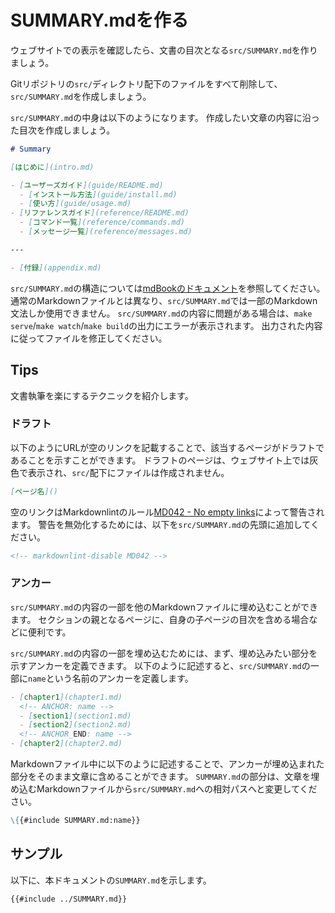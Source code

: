 # SUMMARY.mdを作る

ウェブサイトでの表示を確認したら、文書の目次となる`src/SUMMARY.md`を作りましょう。

Gitリポジトリの`src/`ディレクトリ配下のファイルをすべて削除して、`src/SUMMARY.md`を作成しましょう。

`src/SUMMARY.md`の中身は以下のようになります。
作成したい文章の内容に沿った目次を作成しましょう。

```markdown
# Summary

[はじめに](intro.md)

- [ユーザーズガイド](guide/README.md)
  - [インストール方法](guide/install.md)
  - [使い方](guide/usage.md)
- [リファレンスガイド](reference/README.md)
  - [コマンド一覧](reference/commands.md)
  - [メッセージ一覧](reference/messages.md)

---

- [付録](appendix.md)
```

`src/SUMMARY.md`の構造については[mdBookのドキュメント]を参照してください。
通常のMarkdownファイルとは異なり、`src/SUMMARY.md`では一部のMarkdown文法しか使用できません。
`src/SUMMARY.md`の内容に問題がある場合は、`make serve`/`make watch`/`make build`の出力にエラーが表示されます。
出力された内容に従ってファイルを修正してください。

## Tips

文書執筆を楽にするテクニックを紹介します。

### ドラフト

以下のようにURLが空のリンクを記載することで、該当するページがドラフトであることを示すことができます。
ドラフトのページは、ウェブサイト上では灰色で表示され、`src/`配下にファイルは作成されません。

```markdown
[ページ名]()
```

空のリンクはMarkdownlintのルール[MD042 - No empty links][MD042]によって警告されます。
警告を無効化するためには、以下を`src/SUMMARY.md`の先頭に追加してください。

```html
<!-- markdownlint-disable MD042 -->
```

### アンカー

`src/SUMMARY.md`の内容の一部を他のMarkdownファイルに埋め込むことができます。
セクションの親となるページに、自身の子ページの目次を含める場合などに便利です。

`src/SUMMARY.md`の内容の一部を埋め込むためには、まず、埋め込みたい部分を示すアンカーを定義できます。
以下のように記述すると、`src/SUMMARY.md`の一部に`name`という名前のアンカーを定義します。

```markdown
- [chapter1](chapter1.md)
  <!-- ANCHOR: name -->
  - [section1](section1.md)
  - [section2](section2.md)
  <!-- ANCHOR_END: name -->
- [chapter2](chapter2.md)
```

Markdownファイル中に以下のように記述することで、アンカーが埋め込まれた部分をそのまま文章に含めることができます。
`SUMMARY.md`の部分は、文章を埋め込むMarkdownファイルから`src/SUMMARY.md`への相対パスへと変更してください。

```markdown
\{{#include SUMMARY.md:name}}
```

## サンプル

以下に、本ドキュメントの`SUMMARY.md`を示します。

```markdown
{{#include ../SUMMARY.md}}
```

[mdBookのドキュメント]: https://rust-lang.github.io/mdBook/format/summary.html
[MD042]: https://github.com/DavidAnson/markdownlint/blob/main/doc/Rules.md#md042
